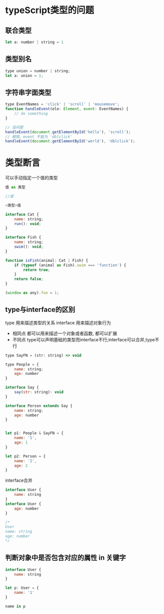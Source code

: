 # typeScript类型的问题

## 联合类型

```js
let a: number | string = 1
```

## 类型别名

```js
type union = number | string;
let a: union = 1;
```

## 字符串字面类型

```js
type EventNames = 'click' | 'scroll' | 'mousemove';
function handleEvent(ele: Element, event: EventNames) {
    // do something
}

// 没问题
handleEvent(document.getElementById('hello'), 'scroll');
// 报错，event 不能为 'dblclick'
handleEvent(document.getElementById('world'), 'dblclick');
```

# 类型断言

可以手动指定一个值的类型
```js
值 as 类型

//或

<类型>值
```

```js
interface Cat {
    name: string;
    run(): void;
}

interface Fish {
    name: string;
    swim(): void;
}

function isFish(animal: Cat | Fish) {
    if (typeof (animal as Fish).swim === 'function') {
        return true;
    }
    return false;
}

(window as any).foo = 1;
```

## type与interface的区别

type 用来描述类型的关系
interface 用来描述对象行为

- 相同点 都可以用来描述一个对象或者函数, 都可以扩展
- 不同点 type可以声明基础的类型而interface不行;interface可以合并,type不行
```js
type SayFN = (str: string) => void

type People = {
    name: string;
    age: number
}

interface Say {
    say(str: string): void
}

interface Person extends Say {
    name: string;
    age: number
}


let p1: People & SayFN = {
    name: '1',
    age: 1
}

let p2: Person = {
    name: '2',
    age: 2
}
```

interface合并
```js
interface User {
    name: string
}
interface User {
    age: number
}

/*
User
name: string
age: number
*/
```

## 判断对象中是否包含对应的属性 in 关键字

```js
interface User {
    name: string
}

let p: User = {
    name: '1'
}

name in p
```